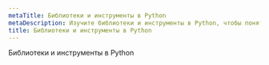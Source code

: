 ```yaml
---
metaTitle: Библиотеки и инструменты в Python
metaDescription: Изучите библиотеки и инструменты в Python, чтобы понять ключевые концепции и фундаментальные идеи в выбранной области
title: Библиотеки и инструменты в Python
---
```

Библиотеки и инструменты в Python
